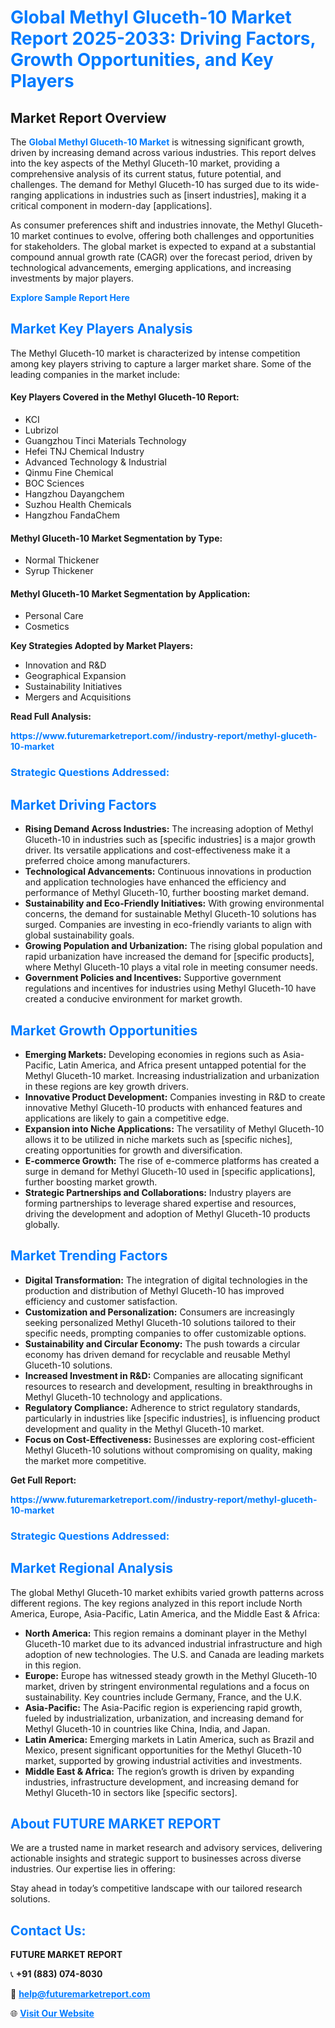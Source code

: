 <h1 style="color: #007BFF;">Global Methyl Gluceth-10 Market Report 2025-2033: Driving Factors, Growth Opportunities, and Key Players</h1>

<section id="overview">
<h2>Market Report Overview</h2>
<p>The <a href="https://www.futuremarketreport.com//industry-report/methyl-gluceth-10-market" style="color: #007BFF; text-decoration: none;"><strong>Global Methyl Gluceth-10 Market</strong></a> is witnessing significant growth, driven by increasing demand across various industries. This report delves into the key aspects of the Methyl Gluceth-10 market, providing a comprehensive analysis of its current status, future potential, and challenges. The demand for Methyl Gluceth-10 has surged due to its wide-ranging applications in industries such as [insert industries], making it a critical component in modern-day [applications].</p>
<p>As consumer preferences shift and industries innovate, the Methyl Gluceth-10 market continues to evolve, offering both challenges and opportunities for stakeholders. The global market is expected to expand at a substantial compound annual growth rate (CAGR) over the forecast period, driven by technological advancements, emerging applications, and increasing investments by major players.</p>
</section>

<section id="overview">
<p><a href="https://www.futuremarketreport.com//request-sample/reportId=57185" style="color: #007BFF; text-decoration: none;"><strong>Explore Sample Report Here</strong></a></p>
</section>

<section id="key-players">
<h2 style="color: #007BFF;">Market Key Players Analysis</h2>
<p>The Methyl Gluceth-10 market is characterized by intense competition among key players striving to capture a larger market share. Some of the leading companies in the market include:</p>
<h4>Key Players Covered in the Methyl Gluceth-10 Report:</h4>
<ul><li>KCI</li><li>Lubrizol</li><li>Guangzhou Tinci Materials Technology</li><li>Hefei TNJ Chemical Industry</li><li>Advanced Technology &amp; Industrial</li><li>Qinmu Fine Chemical</li><li>BOC Sciences</li><li>Hangzhou Dayangchem</li><li>Suzhou Health Chemicals</li><li>Hangzhou FandaChem</li></ul>
<h4>Methyl Gluceth-10 Market Segmentation by Type:</h4>
<ul><li>Normal Thickener</li><li>Syrup Thickener</li></ul>

<h4>Methyl Gluceth-10 Market Segmentation by Application:</h4>
<ul><li>Personal Care</li><li>Cosmetics</li></ul>
<p><strong>Key Strategies Adopted by Market Players:</strong></p>
<ul>
<li>Innovation and R&D</li>
<li>Geographical Expansion</li>
<li>Sustainability Initiatives</li>
<li>Mergers and Acquisitions</li>
</ul>
</section>

<section>
<p><strong>Read Full Analysis: </strong></p><a href="https://www.futuremarketreport.com//industry-report/methyl-gluceth-10-market" style="color: #007BFF; text-decoration: none;"><strong>https://www.futuremarketreport.com//industry-report/methyl-gluceth-10-market</strong></a>
<h3 style="color: #007BFF;">Strategic Questions Addressed:</h3>
</section>

<section id="driving-factors">
<h2 style="color: #007BFF;">Market Driving Factors</h2>
<ul>
<li><strong>Rising Demand Across Industries:</strong> The increasing adoption of Methyl Gluceth-10 in industries such as [specific industries] is a major growth driver. Its versatile applications and cost-effectiveness make it a preferred choice among manufacturers.</li>
<li><strong>Technological Advancements:</strong> Continuous innovations in production and application technologies have enhanced the efficiency and performance of Methyl Gluceth-10, further boosting market demand.</li>
<li><strong>Sustainability and Eco-Friendly Initiatives:</strong> With growing environmental concerns, the demand for sustainable Methyl Gluceth-10 solutions has surged. Companies are investing in eco-friendly variants to align with global sustainability goals.</li>
<li><strong>Growing Population and Urbanization:</strong> The rising global population and rapid urbanization have increased the demand for [specific products], where Methyl Gluceth-10 plays a vital role in meeting consumer needs.</li>
<li><strong>Government Policies and Incentives:</strong> Supportive government regulations and incentives for industries using Methyl Gluceth-10 have created a conducive environment for market growth.</li>
</ul>
</section>

<section id="growth-opportunities">
<h2 style="color: #007BFF;">Market Growth Opportunities</h2>
<ul>
<li><strong>Emerging Markets:</strong> Developing economies in regions such as Asia-Pacific, Latin America, and Africa present untapped potential for the Methyl Gluceth-10 market. Increasing industrialization and urbanization in these regions are key growth drivers.</li>
<li><strong>Innovative Product Development:</strong> Companies investing in R&D to create innovative Methyl Gluceth-10 products with enhanced features and applications are likely to gain a competitive edge.</li>
<li><strong>Expansion into Niche Applications:</strong> The versatility of Methyl Gluceth-10 allows it to be utilized in niche markets such as [specific niches], creating opportunities for growth and diversification.</li>
<li><strong>E-commerce Growth:</strong> The rise of e-commerce platforms has created a surge in demand for Methyl Gluceth-10 used in [specific applications], further boosting market growth.</li>
<li><strong>Strategic Partnerships and Collaborations:</strong> Industry players are forming partnerships to leverage shared expertise and resources, driving the development and adoption of Methyl Gluceth-10 products globally.</li>
</ul>
</section>

<section id="trending-factors">
<h2 style="color: #007BFF;">Market Trending Factors</h2>
<ul>
<li><strong>Digital Transformation:</strong> The integration of digital technologies in the production and distribution of Methyl Gluceth-10 has improved efficiency and customer satisfaction.</li>
<li><strong>Customization and Personalization:</strong> Consumers are increasingly seeking personalized Methyl Gluceth-10 solutions tailored to their specific needs, prompting companies to offer customizable options.</li>
<li><strong>Sustainability and Circular Economy:</strong> The push towards a circular economy has driven demand for recyclable and reusable Methyl Gluceth-10 solutions.</li>
<li><strong>Increased Investment in R&D:</strong> Companies are allocating significant resources to research and development, resulting in breakthroughs in Methyl Gluceth-10 technology and applications.</li>
<li><strong>Regulatory Compliance:</strong> Adherence to strict regulatory standards, particularly in industries like [specific industries], is influencing product development and quality in the Methyl Gluceth-10 market.</li>
<li><strong>Focus on Cost-Effectiveness:</strong> Businesses are exploring cost-efficient Methyl Gluceth-10 solutions without compromising on quality, making the market more competitive.</li>
</ul>
</section>

<section>
<p><strong>Get Full Report: </strong></p><a href="https://www.futuremarketreport.com//industry-report/methyl-gluceth-10-market" style="color: #007BFF; text-decoration: none;"><strong>https://www.futuremarketreport.com//industry-report/methyl-gluceth-10-market</strong></a>
<h3 style="color: #007BFF;">Strategic Questions Addressed:</h3>
</section>


<section id="regional-analysis">
<h2 style="color: #007BFF;">Market Regional Analysis</h2>
<p>The global Methyl Gluceth-10 market exhibits varied growth patterns across different regions. The key regions analyzed in this report include North America, Europe, Asia-Pacific, Latin America, and the Middle East & Africa:</p>
<ul>
<li><strong>North America:</strong> This region remains a dominant player in the Methyl Gluceth-10 market due to its advanced industrial infrastructure and high adoption of new technologies. The U.S. and Canada are leading markets in this region.</li>
<li><strong>Europe:</strong> Europe has witnessed steady growth in the Methyl Gluceth-10 market, driven by stringent environmental regulations and a focus on sustainability. Key countries include Germany, France, and the U.K.</li>
<li><strong>Asia-Pacific:</strong> The Asia-Pacific region is experiencing rapid growth, fueled by industrialization, urbanization, and increasing demand for Methyl Gluceth-10 in countries like China, India, and Japan.</li>
<li><strong>Latin America:</strong> Emerging markets in Latin America, such as Brazil and Mexico, present significant opportunities for the Methyl Gluceth-10 market, supported by growing industrial activities and investments.</li>
<li><strong>Middle East & Africa:</strong> The region’s growth is driven by expanding industries, infrastructure development, and increasing demand for Methyl Gluceth-10 in sectors like [specific sectors].</li>
</ul>
</section>

<footer>
<h2 style="color: #007BFF;">About FUTURE MARKET REPORT</h2>
<p>We are a trusted name in market research and advisory services, delivering actionable insights and strategic support to businesses across diverse industries. Our expertise lies in offering:</p>

<p>Stay ahead in today’s competitive landscape with our tailored research solutions.</p>

<h2 style="color: #007BFF;">Contact Us:</h2>
<p><strong>FUTURE MARKET REPORT</strong></p>
<p>📞 <strong>+91 (883) 074-8030</strong></p>
<p>📧 <strong><a href="mailto:help@futuremarketreport.com" style="color: #007BFF;">help@futuremarketreport.com</a></strong></p>
<p>🌐 <strong><a href="https://www.futuremarketreport.com/" style="color: #007BFF;">Visit Our Website</a></strong></p>
</footer>